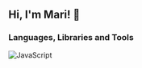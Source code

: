 ## Hi, I'm Mari! 👋


### Languages, Libraries and Tools
![JavaScript](https://img.shields.io/badge/javascript-%23323330.svg?style=for-the-badge&logo=javascript&logoColor=%23F7DF1E)

